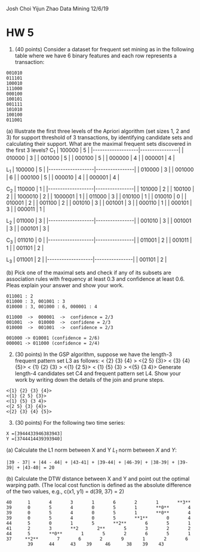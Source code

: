 Josh Choi
Yijun Zhao
Data Mining
12/6/19

# HW 5
1. (40 points) Consider a dataset for frequent set mining as in the following table where we have 6 binary features and each row represents a transaction:
```
001010 
011101 
100010 
111000 
000100 
100101 
001111 
101010 
100100 
011001
```
(a) Illustrate the first three levels of the Apriori algorithm (set sizes 1, 2 and 3) for support threshold of 3 transactions, by identifying candidate sets and calculating their support. What are the maximal frequent sets discovered in the first 3 levels?
C<sub>1</sub>
|       100000      |       5        |
|-------------------|----------------|
|       010000      |       3        |
|       001000      |       5        |
|       000100      |       5        |
|       000000      |       4        |
|       000001      |       4        |

L<sub>1</sub>
|       100000      |       5        |
|-------------------|----------------|
|       010000      |       3        |
|       001000      |       6        |
|       000100      |       5        |
|       000010      |       4        |
|       000001      |       4        |



C<sub>2</sub>
|       110000      |        1       |
|-------------------|----------------|
|       101000      |        2       |
|       100100      |        2       |
|       1000010     |        2       |
|       1000001     |        1       |
|       011000      |        3       |
|       010100      |        1       |
|       010010      |        0       |
|       010001      |        2       |
|       001100      |        2       |
|       001010      |        3       |
|       001001      |        3       |
|       000110      |        1       |
|       000101      |        3       |
|       000011      |        1       |

L<sub>2</sub>
|       011000      |       3        |
|-------------------|----------------|
|       001010      |       3        |
|       001001      |       3        |
|       000101      |       3        |



C<sub>3</sub>
|       011010      |       0        |
|-------------------|----------------|
|       011001      |       2        |
|       001011      |       1        |
|       001101      |       2        |

L<sub>3</sub>
|       011001      |       2        |
|-------------------|----------------|
|       001101      |       2        |


(b) Pick one of the maximal sets and check if any of its subsets are association rules with frequency at least 0.3 and confidence at least 0.6. Pleas explain your answer and show your work.
```
011001 : 2
011000 : 3, 001001 : 3
010000 : 3, 001000 : 6, 000001 : 4

011000  ->  000001  ->  confidence = 2/3  
001001  ->  010000  ->  confidene = 2/3
010000  ->  001001  ->  confidence = 2/3

001000 -> 010001 (confidence = 2/6)
000001 -> 011000 (confidence = 2/4)
```

2. (30 points) In the GSP algorithm, suppose we have the length-3 frequent pattern set L3 as follows:
< {2} {3} {4} >
<{2 5} {3}>
< {3} {4} {5}> 
< {1} {2} {3} >
<{1} {2 5}>
< {1} {5} {3} >
<{5} {3 4}>
Generate length-4 candidates set C4 and frequent pattern set L4. Show your work by writing down the details of the join and prune steps.
```
<{1} {2} {3} {4}>
<{1} {2 5} {3}>
<{1} {5} {3 4}>
<{2 5} {3} {4}>
<{2} {3} {4} {5}>
```

3. (30 points) For the following two time series:
```
X =[3944433946383943]
Y =[3744414439393940]
```
(a) Calculate the L1 norm between X and Y
_L<sub>1</sub>_ norm between _X_ and _Y_:
```
|39 - 37| + |44 - 44| + |43-41| + |39-44| + |46-39| + |38-39| + |39-39| + |43-40| = 20
```
(b) Calculate the DTW distance between X and Y and point out the optimal warping path. (The local cost function is defined as the absolute difference of the two values, e.g., c(x1, y1) = d(39, 37) = 2)
```
40      1       4       3       1       6       2       1       **3**
39      0       5       4       0       5       1       **0**       4
39      0       5       4       0       5       1       **0**       4
39      0       5       4       0       5       **1**       0       4
44      5       0       1       5       **2**       6       5       1
41      2       3       **2       2**       5       3       2       2
44      5       **0**       1       5       2       6       5       1
37     **2**       7       6       2       9       1       2       6
        39      44      43    39     46      38    39    43

```

